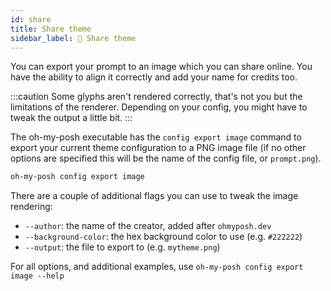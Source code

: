 ```yaml
---
id: share
title: Share theme
sidebar_label: 📸 Share theme
---
```


You can export your prompt to an image which you can share online. You have the ability to align
it correctly and add your name for credits too.

:::caution
Some glyphs aren't rendered correctly, that's not you but the limitations of the renderer.
Depending on your config, you might have to tweak the output a little bit.
:::

The oh-my-posh executable has the `config export image` command to export your current theme configuration
to a PNG image file (if no other options are specified this will be the name of the config file, or `prompt.png`).

```powershell
oh-my-posh config export image
```

There are a couple of additional flags you can use to tweak the image rendering:

- `--author`: the name of the creator, added after `ohmyposh.dev`
- `--background-color`: the hex background color to use (e.g. `#222222`)
- `--output`: the file to export to (e.g. `mytheme.png`)

For all options, and additional examples, use `oh-my-posh config export image --help`
